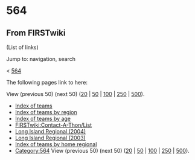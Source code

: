 # 564

## From FIRSTwiki

(List of links)

Jump to: navigation, search

< [564](/index.php?title=564&redirect=no "564")

The following pages link to here:

View (previous 50) (next 50) ([20](/index.php?title=Special:Whatlinkshere/564&limit=20&from=0 "Special:Whatlinkshere/564") | [50](/index.php?title=Special:Whatlinkshere/564&limit=50&from=0 "Special:Whatlinkshere/564") | [100](/index.php?title=Special:Whatlinkshere/564&limit=100&from=0 "Special:Whatlinkshere/564") | [250](/index.php?title=Special:Whatlinkshere/564&limit=250&from=0 "Special:Whatlinkshere/564") | [500](/index.php?title=Special:Whatlinkshere/564&limit=500&from=0 "Special:Whatlinkshere/564")).

- [Index of teams](Index_of_teams "Index of teams")
- [Index of teams by region](Index_of_teams_by_region "Index of teams by region")
- [Index of teams by age](Index_of_teams_by_age "Index of teams by age")
- [FIRSTwiki:Contact-A-Thon/List](FIRSTwiki:Contact-A-Thon/List "FIRSTwiki:Contact-A-Thon/List")
- [Long Island Regional (2004)](Long_Island_Regional_%282004%29 "Long Island Regional \(2004\)")
- [Long Island Regional (2003)](Long_Island_Regional_%282003%29 "Long Island Regional \(2003\)")
- [Index of teams by home regional](Index_of_teams_by_home_regional "Index of teams by home regional")
- [Category:564](Category:564 "Category:564") View (previous 50) (next 50) ([20](/index.php?title=Special:Whatlinkshere/564&limit=20&from=0 "Special:Whatlinkshere/564") | [50](/index.php?title=Special:Whatlinkshere/564&limit=50&from=0 "Special:Whatlinkshere/564") | [100](/index.php?title=Special:Whatlinkshere/564&limit=100&from=0 "Special:Whatlinkshere/564") | [250](/index.php?title=Special:Whatlinkshere/564&limit=250&from=0 "Special:Whatlinkshere/564") | [500](/index.php?title=Special:Whatlinkshere/564&limit=500&from=0 "Special:Whatlinkshere/564")).
